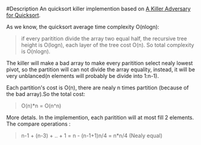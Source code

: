 #Description
An quicksort killer implemention based on [A Killer Adversary for Quicksort](http://www.cs.dartmouth.edu/~doug/mdmspe.pdf).

As we know, the quicksort average time complexity O(nlogn):    
   >if every paritition divide the array two equal half, the recursive tree height 
   >is O(logn), each layer of the tree cost O(n). So total complexity is O(nlogn).
      
The killer will make a bad array to make every paritition select nealy lowest pivot, 
so the partition will can not divide the array equality, instead, it will be  very
unblanced(n elements will probably be divide into 1:n-1).

Each partition's cost is O(n), there are nealy n times partition 
(because of the bad array).So the total cost:
   >O(n)*n = O(n^n)

More detals. In the implemention, each paritition will at most fill 2 elements.
The compare operations :
 
   >n-1 + (n-3) + .. + 1 = n - (n-1+1)n/4 = n*n/4 (Nealy equal) 
